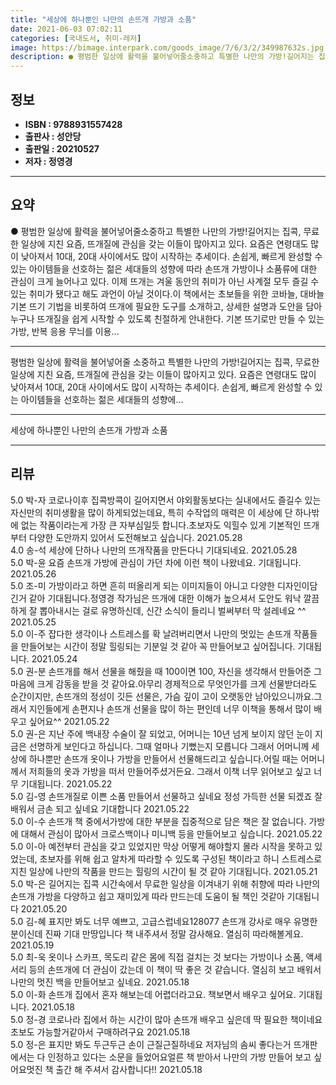 ```yaml
---
title: "세상에 하나뿐인 나만의 손뜨개 가방과 소품"
date: 2021-06-03 07:02:11
categories: [국내도서, 취미-레저]
image: https://bimage.interpark.com/goods_image/7/6/3/2/349987632s.jpg
description: ● 평범한 일상에 활력을 불어넣어줄소중하고 특별한 나만의 가방!길어지는 집콕, 무료한 일상에 지친 요즘, 뜨개질에 관심을 갖는 이들이 많아지고 있다. 요즘은 연령대도 많이 낮아져서 10대, 20대 사이에서도 많이 시작하는 추세이다. 손쉽게, 빠르게 완성할 수 있는 아이템들을 선호하는
---
```


## **정보**

- **ISBN : 9788931557428**
- **출판사 : 성안당**
- **출판일 : 20210527**
- **저자 : 정영경**

------



## **요약**

●  평범한 일상에 활력을 불어넣어줄소중하고 특별한 나만의 가방!길어지는 집콕, 무료한 일상에 지친 요즘, 뜨개질에 관심을 갖는 이들이 많아지고 있다. 요즘은 연령대도 많이 낮아져서 10대, 20대 사이에서도 많이 시작하는 추세이다. 손쉽게, 빠르게 완성할 수 있는 아이템들을 선호하는 젊은 세대들의 성향에 따라 손뜨개 가방이나 소품류에 대한 관심이 크게 늘어나고 있다. 이제 뜨개는 겨울 동안의 취미가 아닌 사계절 모두 즐길 수 있는 취미가 됐다고 해도 과언이 아닐 것이다.이 책에서는 초보들을 위한 코바늘, 대바늘 기본 뜨기 기법을 비롯하여 뜨개에 필요한 도구를 소개하고, 상세한 설명과 도안을 담아 누구나 뜨개질을 쉽게 시작할 수 있도록 친절하게 안내한다. 기본 뜨기로만 만들 수 있는 가방, 반복 응용 무늬를 이용...

------

평범한 일상에 활력을 불어넣어줄
소중하고 특별한 나만의 가방!길어지는 집콕, 무료한 일상에 지친 요즘, 뜨개질에 관심을 갖는 이들이 많아지고 있다. 요즘은 연령대도 많이 낮아져서 10대, 20대 사이에서도 많이 시작하는 추세이다. 손쉽게, 빠르게 완성할 수 있는 아이템들을 선호하는 젊은 세대들의 성향에... 

------


세상에 하나뿐인 나만의 손뜨개 가방과 소품 

------


## **리뷰** 

5.0 박-자 코로나이후 집콕방콕이 길어지면서 야외활동보다는 실내에서도 즐길수 있는 자신만의 취미생활을 많이 하게되었는데요, 특히 수작업의 매력은 이 세상에 단 하나밖에 없는 작품이라는게 가장 큰 자부심일듯 합니다.초보자도 익힐수 있게 기본적인 뜨개부터 다양한 도안까지 있어서 도전해보고 싶습니다. 2021.05.28 <br/>4.0 송-석 세상에 단하나 나만의 뜨개작품을 만든다니 기대되네요. 2021.05.28 <br/>5.0 박-윤 요즘 손뜨개 가방에 관심이 가던 차에 이런 책이 나왔네요. 기대됩니다. 2021.05.26 <br/>5.0 조-미 가방이라고 하면 흔히 떠올리게 되는 이미지들이 아니고 다양한 디자인이담긴거 같아 기대됩니다.정영경 작가님은  뜨개에 대한 이해가 높으셔서 도안도 워낙 깔끔하게 잘 뽑아내시는 걸로 유명하신데, 신간 소식이 들리니 벌써부터 막 설레네요 ^^ 2021.05.25 <br/>5.0 이-주 잡다한 생각이나 스트레스를  확 날려버리면서 나만의 멋있는 손뜨개 작품들을 만들어보는 시간이 정말 힐링되는 기분일 것 같아 꼭 만들어보고 싶어집니다. 기대됩니다. 2021.05.24 <br/>5.0 권-분 손뜨개를 해서 선물을 해줬을 때 100이면 100, 자신을 생각해서 만들어준 그 마음에 크게 감동을 받을 것 같아요.아무리 경제적으로 무엇인가를 크게 선물받더라도 순간이지만, 손뜨개의 정성이 깃든 선물은, 가슴 깊이 고이 오랫동안 남아있으니까요.그래서 지인들에게 손편지나 손뜨개 선물을 많이 하는 편인데 너무 이책을 통해서 많이 배우고 싶어요^^ 2021.05.22 <br/>5.0 권-은 지난 주에 백내장 수술이 잘 되었고, 어머니는 10년 넘게 보이지 않던 눈이 지금은 선명하게 보인다고 하십니다. 그때 얼마나 기뻤는지 모릅니다 그래서 어머니께 세상에 하나뿐만 손뜨개 옷이나 가방을 만들어서 선물해드리고 싶습니다.어릴 때는 어머니께서 저희들의 옷과 가방을 떠서 만들어주셨거든요. 그래서 이책 너무 읽어보고 싶고 너무 기대됩니다. 2021.05.22 <br/>5.0 김-영 손뜨개질로 이쁜 소품 만들어서 선물하고 싶네요 정성 가득한 선물 되겠죠 잘 배워서 금손 되고 싶네요 기대합니다 2021.05.22 <br/>5.0 이-수 손뜨개 책 중에서가방에 대한 부분을 집중적으로 담은 책은 잘 없습니다. 가방에 대해서 관심이 많아서 크로스백이나 미니백 등을 만들어보고 싶습니다. 2021.05.22 <br/>5.0 이-아 예전부터 관심을 갖고 있었지만 막상 어떻게 해야할지 몰라 시작을 못하고 있었는데, 초보자를 위해 쉽고 알차게 따라할 수 있도록 구성된 책이라고 하니 스트레스로 지친 일상에 나만의 작품을 만드는 힐링의 시간이 될 것 같아 기대됩니다. 2021.05.21 <br/>5.0 박-은 길어지는 집콕 시간속에서 무료한 일상을 이겨내기 위해 취향에 따라 나만의 손뜨개 가방을 다양하고 쉽고 재미있게 따라 만드는데 도움이 될 책인 것같아 기대됩니다 2021.05.20 <br/>5.0 김-혜 표지만 봐도 너무 예쁘고, 고급스럽네요128077 손뜨개 강사로 매우 유명한 분이신데 진짜 기대 만땅입니다 책 내주셔서 정말 감사해요. 열심히 따라해볼게요. 2021.05.19 <br/>5.0 최-욱 옷이나 스카프, 목도리 같은 몸에 직접 걸치는 것 보다는 가방이나 소품, 액세서리 등의 손뜨개에 더 관심이 갔는데 이 책이 딱 좋은 것 같습니다. 열심히 보고 배워서 나만의 멋진 백을 만들어보고 싶네요. 2021.05.18 <br/>5.0 이-화 손뜨개 집에서 혼자 해보는데 어렵더라고요. 책보면서 배우고 싶어요. 기대됩니다. 2021.05.18 <br/>5.0 정-경 코로나라 집에서 하는 시간이 많아 손뜨개 배우고 싶은데 딱 필요한 책이네요 초보도 가능할거같아서 구매하려구요 2021.05.18 <br/>5.0 정-은 표지만 봐도 두근두근 손이 근질근질하네요 저자님의 솜씨 좋다는거 뜨개판에서는 다 인정하고 있다는 소문을 들었어요얼른 책 받아서 나만의 가방 만들어 보고 싶어요멋진 책 출간 해 주셔서 감사합니다!! 2021.05.18 <br/>